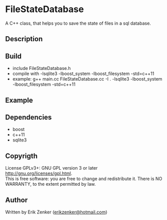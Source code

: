 FileStateDatabase
=================

A C++ class, that helps you to save the state of files in a sql database.

## Description ##


## Build ##
   + include FileStateDatabase.h
   + compile with -lsqlite3 -lboost_system -lboost_filesystem -std=c++11 
   + example: g++ main.cc FileStateDatabase.cc -I . -lsqlite3 -lboost_system -lboost_filesystem -std=c++11

## Example ##



## Dependencies ##
 + boost
 + c++11
 + sqlite3

## Copyrigth
License GPLv3+: GNU GPL version 3 or later <http://gnu.org/licenses/gpl.html>.  
This is free software: you are free to change and redistribute it.  There is NO WARRANTY, to the extent permitted by law.

## Author ##
Written by Erik Zenker (erikzenker@hotmail.com)
